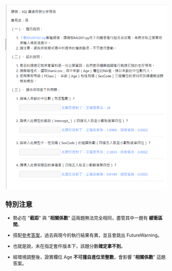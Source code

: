 ![圖](102_鐵達尼號生存預測.jpg)
## 特別注意
 - 勢必在 "**截距**" 與 "**相關係數**" 這兩題無法完全相同，盡管其中一題有 **緩衝區間**。
 - 搭配[參考答案](https://github.com/babymlin/TQC_AI_Licence/blob/main/TQC%2B_102_%E9%90%B5%E9%81%94%E5%B0%BC%E8%99%9F%E7%94%9F%E5%AD%98%E9%A0%90%E6%B8%AC.ipynb)，過去與現今的執行結果有異，並且會跳出 FutureWarning。
 - 也就是說，未在指定套件版本下，該題分數**確定拿不到**。
 
 - 經環境調整後，證實欄位 Age **不可擅自進位至整數**，會影響 "**相關係數**" 這題答案。